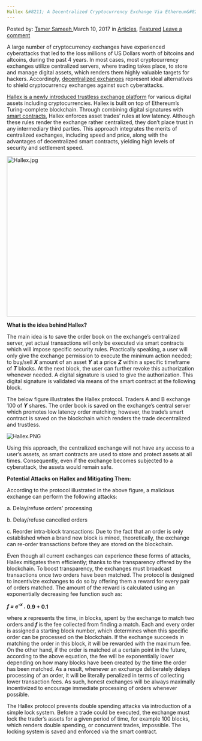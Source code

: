```yaml
---
Hallex &#8211; A Decentralized Cryptocurrency Exchange Via Ethereum&#8217;s Turing-Complete Blockchain
---
```

<article class="post-listing post-18530 post type-post status-publish format-standard has-post-thumbnail hentry category-deepdot-news tag-blockchain tag-cryptocurrency tag-decentralized tag-ethereums tag-exchange tag-hallex tag-turingcomplete">
<div class="post-inner">
<p class="post-meta">
<span>Posted by: <a href="https://www.deepdotweb.com/author/tamersameeh/" title="">Tamer Sameeh </a></span>
<span>March 10, 2017</span>
<span>in <a href="https://www.deepdotweb.com/category/articles/" rel="category tag">Articles</a>, <a href="https://www.deepdotweb.com/category/deepdot-news/" rel="category tag">Featured</a></span>
<span><a href="https://www.deepdotweb.com/2017/03/10/hallex-decentralized-cryptocurrency-exchange-via-ethereums-turing-complete-blockchain/#respond">Leave a comment</a></span>
</p>
<div class="clear"></div>
<div class="entry">
<p>A large number of cryptocurrency exchanges have experienced cyberattacks that led to the loss millions of US Dollars worth of bitcoins and altcoins, during the past 4 years. In most cases, most cryptocurrency exchanges utilize centralized servers, where trading takes place, to store and manage digital assets, which renders them highly valuable targets for hackers. Accordingly, <a href="https://www.deepdotweb.com/2016/10/04/decentralized-exchanges-goxed-no/">decentralized exchanges</a> represent ideal alternatives to shield cryptocurrency exchanges against such cyberattacks.</p>
<p><a href="https://papers.ssrn.com/sol3/papers2.cfm?abstract_id=2917078">Hallex is a newly introduced trustless exchange platform</a> for various digital assets including cryptocurrencies. Hallex is built on top of Ethereum&#8217;s Turing-complete blockchain. Through combining digital signatures with <a href="https://www.deepdotweb.com/2017/01/15/overview-smart-contract-scripting-cryptocurrency-blockchains/">smart contracts</a>, Hallex enforces asset trades&#8217; rules at low latency. Although these rules render the exchange rather centralized, they don&#8217;t place trust in any intermediary third parties. This approach integrates the merits of centralized exchanges, including speed and price, along with the advantages of decentralized smart contracts, yielding high levels of security and settlement speed.</p>
<p><img class="wp-image-18537 aligncenter" src="https://www.deepdotweb.com/wp-content/uploads/2017/03/hallex-jpg.jpeg" alt="Hallex.jpg" width="642" height="428" srcset="https://www.deepdotweb.com/wp-content/uploads/2017/03/hallex-jpg.jpeg 1000w, https://www.deepdotweb.com/wp-content/uploads/2017/03/hallex-jpg-300x200.jpeg 300w" sizes="(max-width: 642px) 100vw, 642px" /></p>
<p><strong>What is the idea behind Hallex?</strong></p>
<p>The main idea is to save the order book on the exchange&#8217;s centralized server, yet actual transactions will only be executed via smart contracts which will impose specific security rules. Practically speaking, a user will only give the exchange permission to execute the minimum action needed; to buy/sell <strong><em>X</em></strong> amount of an asset <strong><em>Y</em></strong> at a price <strong><em>Z</em></strong> within a specific timeframe of <strong><em>T</em></strong> blocks. At the next block, the user can further revoke this authorization whenever needed. A digital signature is used to give the authorization. This digital signature is validated via means of the smart contract at the following block.</p>
<p>The below figure illustrates the Hallex protocol. Traders A and B exchange 100 of <strong><em>Y</em></strong> shares. The order book is saved on the exchange&#8217;s central server which promotes low latency order matching; however, the trade&#8217;s smart contract is saved on the blockchain which renders the trade decentralized and trustless.</p>
<p><img class="wp-image-18538 aligncenter" src="https://www.deepdotweb.com/wp-content/uploads/2017/03/hallex-png.png" alt="Hallex.PNG" srcset="https://www.deepdotweb.com/wp-content/uploads/2017/03/hallex-png.png 754w, https://www.deepdotweb.com/wp-content/uploads/2017/03/hallex-png-300x138.png 300w, https://www.deepdotweb.com/wp-content/uploads/2017/03/hallex-png-272x125.png 272w" sizes="(max-width: 754px) 100vw, 754px" /></p>
<p>Using this approach, the centralized exchange will not have any access to a user&#8217;s assets, as smart contracts are used to store and protect assets at all times. Consequently, even if the exchange becomes subjected to a cyberattack, the assets would remain safe.</p>
<p><strong>Potential Attacks on Hallex and Mitigating Them:</strong></p>
<p>According to the protocol illustrated in the above figure, a malicious exchange can perform the following attacks:</p>
<p>a. Delay/refuse orders&#8217; processing</p>
<p>b. Delay/refuse cancelled orders</p>
<p>c. Reorder intra-block transactions: Due to the fact that an order is only established when a brand new block is mined, theoretically, the exchange can re-order transactions before they are stored on the blockchain.</p>
<p>Even though all current exchanges can experience these forms of attacks, Hallex mitigates them efficiently; thanks to the transparency offered by the blockchain. To boost transparency, the exchanges must broadcast transactions once two orders have been matched. The protocol is designed to incentivize exchanges to do so by offering them a reward for every pair of orders matched. The amount of the reward is calculated using an exponentially decreasing fee function such as:</p>
<p><strong><em>f = e<sup>-x</sup> . </em>0.9 + 0.1</strong></p>
<p>where <strong><em>x</em></strong> represents the time, in blocks, spent by the exchange to match two orders and <strong><em>f</em></strong> is the fee collected from finding a match. Each and every order is assigned a starting block number, which determines when this specific order can be processed on the blockchain. If the exchange succeeds in matching the order in this block, it will be rewarded with the maximum fee. On the other hand, if the order is matched at a certain point in the future, according to the above equation, the fee will be exponentially lower depending on how many blocks have been created by the time the order has been matched. As a result, whenever an exchange deliberately delays processing of an order, it will be literally penalized in terms of collecting lower transaction fees. As such, honest exchanges will be always maximally incentivized to encourage immediate processing of orders whenever possible.</p>
<p>The Hallex protocol prevents double spending attacks via introduction of a simple lock system. Before a trade could be executed, the exchange must lock the trader&#8217;s assets for a given period of time, for example 100 blocks, which renders double spending, or concurrent trades, impossible. The locking system is saved and enforced via the smart contract.</p>
</div>
<span style="display:none"><a href="https://www.deepdotweb.com/tag/blockchain/" rel="tag">blockchain</a> <a href="https://www.deepdotweb.com/tag/cryptocurrency/" rel="tag">cryptocurrency</a> <a href="https://www.deepdotweb.com/tag/decentralized/" rel="tag">decentralized</a> <a href="https://www.deepdotweb.com/tag/ethereums/" rel="tag">ethereums</a> <a href="https://www.deepdotweb.com/tag/exchange/" rel="tag">exchange</a> <a href="https://www.deepdotweb.com/tag/hallex/" rel="tag">hallex</a> <a href="https://www.deepdotweb.com/tag/turingcomplete/" rel="tag">turingcomplete</a></span> <span style="display:none" class="updated">2017-03-10</span>
<div style="display:none" class="vcard author" itemprop="author" itemscope itemtype="http://schema.org/Person"><strong class="fn" itemprop="name"><a href="https://www.deepdotweb.com/author/tamersameeh/" title="Posts by Tamer Sameeh" rel="author">Tamer Sameeh</a></strong></div>
</div>
</article>


